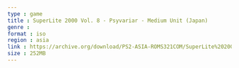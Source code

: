 ```yaml
---
type : game
title : SuperLite 2000 Vol. 8 - Psyvariar - Medium Unit (Japan)
genre : 
format : iso
region : asia
link : https://archive.org/download/PS2-ASIA-ROMS321COM/SuperLite%202000%20Vol.%208%20-%20Psyvariar%20-%20Medium%20Unit%20%28Japan%29.7z
size : 252MB
---
```

